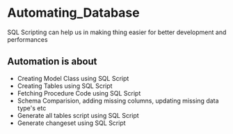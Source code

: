 # Automating_Database
SQL Scripting can help us in making thing easier for better development and performances

## Automation is about
- Creating Model Class using SQL Script
- Creating Tables using SQL Script
- Fetching Procedure Code using SQL Script
- Schema Comparision, adding missing columns, updating missing data type's etc
- Generate all tables script using SQL Script
- Generate changeset using SQL Script
  
